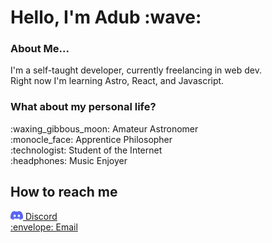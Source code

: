 <h1> Hello, I'm Adub :wave: </h1>

<h3>About Me...</h3>
<p>I'm a self-taught developer, currently freelancing in web dev.
<br/>
Right now I'm learning Astro, React, and Javascript.
</p>

<h3>What about my personal life?</h3>
<p>
:waxing_gibbous_moon: Amateur Astronomer <br/>
:monocle_face: Apprentice Philosopher <br/>
:technologist: Student of the Internet <br/>
:headphones: Music Enjoyer
</p>
  
<h2>How to reach me</h2>

<a href="https://discordapp.com/users/376211192307384330/">
<img src="discord.png" height="14px" width="20px"/>
Discord</a> <br/>
<a href="mailto:alex.w.malone128@gmail.com">:envelope: Email</a>
